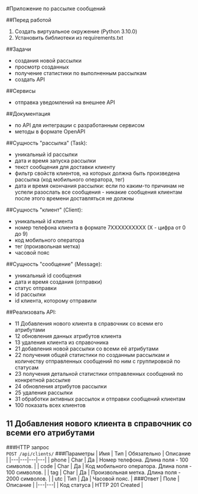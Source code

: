 #Приложение по рассылке сообщений   

##Перед работой
1. Создать виртуальное окружение (Python 3.10.0)   
2. Установить библиотеки из requirements.txt   


##Задачи   
- создания новой рассылки   
- просмотр созданных   
- получение статистики по выполненным рассылкам   
- создать API

##Сервисы   
- отправка уведомлений на внешнее API   

##Документация   
- по API для интеграции с разработанным сервисом
- методы в формате OpenAPI   


##Сущность "рассылка" (Task):
- уникальный id рассылки   
- дата и время запуска рассылки   
- текст сообщения для доставки клиенту   
- фильтр свойств клиентов, на которых должна быть произведена рассылка (код мобильного оператора, тег)   
- дата и время окончания рассылки: если по каким-то причинам не успели разослать все сообщения - никакие сообщения клиентам после этого времени доставляться не должны   

##Сущность "клиент" (Client):
- уникальный id клиента
- номер телефона клиента в формате 7XXXXXXXXXX (X - цифра от 0 до 9)
- код мобильного оператора
- тег (произвольная метка)
- часовой пояс

##Сущность "сообщение" (Message):
- уникальный id сообщения
- дата и время создания (отправки)
- статус отправки
- id рассылки
- id клиента, которому отправили


##Реализовать API:
- 11 Добавления нового клиента в справочник со всеми его атрибутами
- 12 обновления данных атрибутов клиента
- 13 удаления клиента из справочника
- 21 добавления новой рассылки со всеми её атрибутами
- 22 получения общей статистики по созданным рассылкам и количеству отправленных сообщений по ним с группировкой по статусам
- 23 получения детальной статистики отправленных сообщений по конкретной рассылке
- 24 обновления атрибутов рассылки
- 25 удаления рассылки
- 31 обработки активных рассылок и отправки сообщений клиентам
- 100 показать всех клиентов

## 11 Добавления нового клиента в справочник со всеми его атрибутами
###HTTP запрос    
`POST /api/clients/`
###Параметры
| Имя | Тип | Обязательно | Описание |
|---|---|---|---|
| phone | Char | Да | Номер телефона. Длина поля - 100 символов. |
| code | Char | Да | Код мобильного оператора. Длина поля - 100 символов. |
| tag | Char | Да | Произвольная метка. Длина поля - 2000 символов. |
| utc | Тип | Да | Часовой пояс. |
###Ответ
| Поле | Описание |
|---|---|
| Код статуса | HTTP 201 Created |
